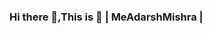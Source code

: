 ### Hi there 👋,This is 🌱 | MeAdarshMishra | 

<!--
**MeAdarshMishra/MeAdarshMishra** is a ✨ _special_ ✨ repository because its `README.md` (this file) appears on your GitHub profile.

Here are some ideas to get you started:

- 🔭 I’m currently working on **Android Application**
- 🌱 I’m currently learning **Android Kotlin Basics**
- 👯 I’m looking to collaborate on **Android development and building applications using Kotlin**
- 🤔 I’m looking for help with Google
- 💬 Ask me about Kotlin,Android Application and or any other Technical related Query. 
- 📫 How to reach me: 0904mishra@gmail.com
- 🔭 Google Developer's Profile: https://developers.google.com/profile/u/110483920301420576341
- ⚡ Fun fact:  I love to explore myself.
                I am a Temporary Photographer😅 https://www.instagram.com/click_to_graphy/ 
-->
